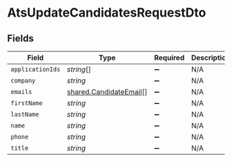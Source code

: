 # AtsUpdateCandidatesRequestDto


## Fields

| Field                                                            | Type                                                             | Required                                                         | Description                                                      |
| ---------------------------------------------------------------- | ---------------------------------------------------------------- | ---------------------------------------------------------------- | ---------------------------------------------------------------- |
| `applicationIds`                                                 | *string*[]                                                       | :heavy_minus_sign:                                               | N/A                                                              |
| `company`                                                        | *string*                                                         | :heavy_minus_sign:                                               | N/A                                                              |
| `emails`                                                         | [shared.CandidateEmail](../../models/shared/candidateemail.md)[] | :heavy_minus_sign:                                               | N/A                                                              |
| `firstName`                                                      | *string*                                                         | :heavy_minus_sign:                                               | N/A                                                              |
| `lastName`                                                       | *string*                                                         | :heavy_minus_sign:                                               | N/A                                                              |
| `name`                                                           | *string*                                                         | :heavy_minus_sign:                                               | N/A                                                              |
| `phone`                                                          | *string*                                                         | :heavy_minus_sign:                                               | N/A                                                              |
| `title`                                                          | *string*                                                         | :heavy_minus_sign:                                               | N/A                                                              |